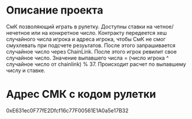 # Описание проекта

СмК позволяющий играть в рулетку. Доступны ставки на четное/нечетное или на конкретное число.
Контракту передеется хеш случайного числа игрока и адреса игрока, чтобы СмК не смог смухлевать при подсчете резуьтатов.
После этого запрашивается случайное число через ChainLink.
После этого игрок ревилит свое случайное число. Значение выпавшего числа = (число игрока ^ случайное число от chainlink) % 37.
Происходит расчет по выпавшему числу и ставке.

# Адрес СМК c кодом рулетки

0xE631ec0F77fE2Dfcf16c77F00561E1A0a5e17B32